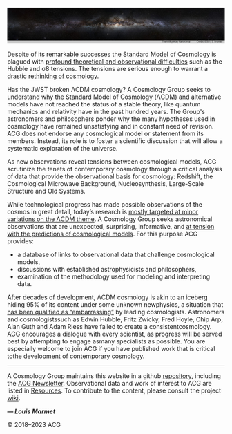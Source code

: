 ![header.jpg](assets/header.jpg)

Despite of its remarkable successes the Standard Model of Cosmology is plagued with [profound theoretical and observational difficulties](https://arxiv.org/abs/2105.05208) such as the Hubble and σ8 tensions. The tensions are serious enough to warrant a drastic [rethinking of cosmology](https://www.google.com/search?q=%22rethinking+cosmology%22).

Has the JWST broken ΛCDM cosmology? A Cosmology Group seeks to understand why the Standard Model of Cosmology (ΛCDM) and alternative models have not reached the status of a stable theory, like quantum mechanics and relativity have in the past hundred years. The Group's astronomers and philosophers ponder why the many hypotheses used in cosmology have remained unsatisfying and in constant need of revision. ACG does not endorse any cosmological model or statement from its members. Instead, its role is to foster a scientific discussion that will allow a systematic exploration of the universe.

As new observations reveal tensions between cosmological models, ACG scrutinize the tenets of contemporary cosmology through a critical analysis of data that provide the observational basis for cosmology: Redshift, the Cosmological Microwave Background, Nucleosynthesis, Large-Scale Structure and Old Systems.

While technological progress has made possible observations of the cosmos in great detail, today’s research is [mostly targeted at minor variations on the ΛCDM theme](./media/open-letter-on-cosmology.html). A Cosmology Group seeks astronomical observations that are unexpected, surprising, informative, and [at tension with the predictions of cosmological models](./resources/tension-with-models.html). For this purpose ACG provides:

- a database of links to observational data that challenge cosmological models,
- discussions with established astrophysicists and philosophers,
- examination of the methodology used for modeling and interpreting data.

After decades of development, ΛCDM cosmology is akin to an iceberg hiding 95% of its content under some unknown newphysics, a situation that [has been qualified as “embarrassing”](https://cosmosandhistory.org/index.php/journal/article/view/161) by leading cosmologists. Astronomers and cosmologistssuch as Edwin Hubble, Fritz Zwicky, Fred Hoyle, Chip Arp, Alan Guth and Adam Riess have failed to create a consistentcosmology. ACG encourages a dialogue with every scientist, as progress will be served best by attempting to engage asmany specialists as possible. You are especially welcome to join ACG if you have published work that is critical tothe development of contemporary cosmology.

---

A Cosmology Group maintains this website in a github [repository](https://github.com/a-cosmology-group/acg/), including the [ACG Newsletter](./newsletter). Observational data and work of interest to ACG are listed in [Resources](./resources). To contribute to the content, please consult the project [wiki](https://github.com/a-cosmology-group/acg/wiki).

_**— Louis Marmet**_

© 2018–2023 ACG
